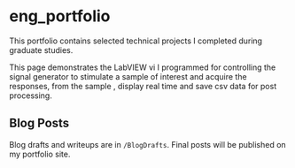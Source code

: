 # eng_portfolio
This portfolio contains selected technical projects I completed during graduate studies. 

This page demonstrates the LabVIEW vi I programmed for controlling the signal generator to stimulate a sample of interest and acquire the responses, from the sample , display real time and save csv data for post processing. 


## Blog Posts

Blog drafts and writeups are in `/BlogDrafts`. Final posts will be published on my portfolio site.
